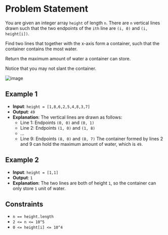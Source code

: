 # Problem Statement

You are given an integer array `height` of length `n`. There are `n` vertical lines drawn such that the two endpoints of the `ith` line are `(i, 0)` and `(i, height[i])`.

Find two lines that together with the x-axis form a container, such that the container contains the most water.

Return the maximum amount of water a container can store.

Notice that you may not slant the container.

![image](https://github.com/user-attachments/assets/d7ba9345-af33-48a1-8994-e7dff0eb7736)

## Example 1

- **Input**: `height = [1,8,6,2,5,4,8,3,7]`
- **Output**: `49`
- **Explanation**: The vertical lines are drawn as follows:
    - Line 1: Endpoints `(0, 0)` and `(0, 1)`
    - Line 2: Endpoints `(1, 0)` and `(1, 8)`
    - ...
    - Line 9: Endpoints `(8, 0)` and `(8, 7)`
  The container formed by lines 2 and 9 can hold the maximum amount of water, which is `49`.

## Example 2

- **Input**: `height = [1,1]`
- **Output**: `1`
- **Explanation**: The two lines are both of height `1`, so the container can only store `1` unit of water.

## Constraints

- `n == height.length`
- `2 <= n <= 10^5`
- `0 <= height[i] <= 10^4`
